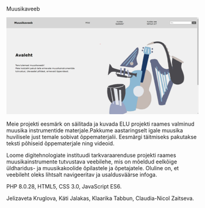 Muusikaveeb

![Avalehe pilt](https://raw.githubusercontent.com/p4nch1ko/muusikaveebileht/main/veebileht.png)

Meie projekti eesmärk on säilitada ja kuvada ELU projekti raames valminud muusika instrumentide materjale.Pakkume aastaringselt igale muusika huvilisele just temale sobivat õppematerjalii. Eesmärgi täitmiseks pakutakse teksti põhiseid õppematerjale ning videoid.

Loome digitehnologiate instituudi tarkvaraarenduse projekti raames muusikainstrumente tutvustava veebilehe, mis on mõeldud eelkõige üldharidus- ja muusikakoolide õpilastele ja õpetajatele. Oluline on, et veebileht oleks lihtsalt navigeeritav ja usaldusväärse infoga.

PHP 8.0.28, HTML5, CSS 3.0, JavaScript ES6.

Jelizaveta Kruglova, Käti Jalakas, Klaarika Tabbun, Claudia-Nicol Zaitseva.



